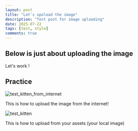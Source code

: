 ```yaml
---
layout: post
title: "Let's upoload the image"
description: "Test post for image uploading"
date: 2025-07-22
tags: [test, style]
comments: true
---
```


Below is just about uploading the image
---
Let's work !


## Practice

![test_kitten_from_internet](https://www.breatheazy.co.uk/wp-content/uploads/2023/09/Untitled-design-35-1080x675.png)

This is how to upload the image from the internet!

![test_kitten](https://Nghi03.github.io/paper-jekyll-theme/blob/master/assets/images/cat.png)

This is how to upload from your assets (your local image)

